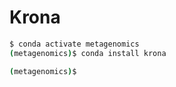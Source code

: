 # Krona

```bash
$ conda activate metagenomics
(metagenomics)$ conda install krona
```

```bash
(metagenomics)$ 
